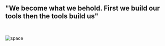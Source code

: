 ## "We become what we behold. First we build our tools then the tools build us"


<br/>


![space](https://user-images.githubusercontent.com/78451795/141664308-0b17dcaa-8dbe-4603-839d-a50921cf33d9.png)



